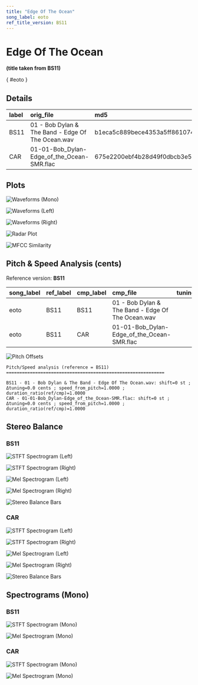 ```yaml
---
title: "Edge Of The Ocean"
song_label: eoto
ref_title_version: BS11
---
```


# Edge Of The Ocean

**(title taken from BS11)**

[](){ #eoto }

## Details

| label   | orig_file                                         | md5                              |   disc |   track |   duration_sec | duration_fmt   |   loudness |   loudness_left |   loudness_right |   loudness_balance |      rms |   rms_left |   rms_right |   rms_balance |   lr_corr |   spectral_centroid |
|:--------|:--------------------------------------------------|:---------------------------------|-------:|--------:|---------------:|:---------------|-----------:|----------------:|-----------------:|-------------------:|---------:|-----------:|------------:|--------------:|----------:|--------------------:|
| BS11    | 01 - Bob Dylan & The Band - Edge Of The Ocean.wav | b1eca5c889bece4353a5ff8610740013 |      1 |       1 |        140.827 | 02:20:827      |   -17.1802 |        -17.7741 |         -16.1488 |           -1.62535 | 0.128836 |   0.124416 |    0.140734 |    -0.0163171 |  0.885445 |             2457.7  |
| CAR     | 01-01-Bob_Dylan-Edge_of_the_Ocean-SMR.flac        | 675e2200ebf4b28d49f0dbcb3e54eb99 |      1 |       1 |        140.83  | 02:20:830      |   -17.1774 |        -17.7713 |         -16.143  |           -1.62823 | 0.128824 |   0.124405 |    0.140722 |    -0.0163167 |  0.885445 |             2321.66 |

## Plots
![Waveforms (Mono)](eoto-waveforms_Mono.png)

![Waveforms (Left)](eoto-waveforms_L.png)

![Waveforms (Right)](eoto-waveforms_R.png)

![Radar Plot](eoto-radar_plot.png)

![MFCC Similarity](eoto-similarity_matrix.png)

## Pitch & Speed Analysis (cents)

Reference version: **BS11**

| song_label   | ref_label   | cmp_label   | cmp_file                                          |   tuning_cents_cmp |   tuning_cents_ref |   delta_tuning_cents |   semitone_shift_vs_ref |   chroma_similarity |   speed_factor_from_pitch |   duration_ratio_ref_over_cmp |
|:-------------|:------------|:------------|:--------------------------------------------------|-------------------:|-------------------:|---------------------:|------------------------:|--------------------:|--------------------------:|------------------------------:|
| eoto         | BS11        | BS11        | 01 - Bob Dylan & The Band - Edge Of The Ocean.wav |                -36 |                -36 |                    0 |                       0 |             1       |                         1 |                      1        |
| eoto         | BS11        | CAR         | 01-01-Bob_Dylan-Edge_of_the_Ocean-SMR.flac        |                -36 |                -36 |                    0 |                       0 |             0.99998 |                         1 |                      0.999979 |

![Pitch Offsets](eoto-pitch_offsets.png)

````text
Pitch/Speed analysis (reference = BS11)
============================================================

BS11 - 01 - Bob Dylan & The Band - Edge Of The Ocean.wav: shift=0 st ; Δtuning=0.0 cents ; speed_from_pitch=1.0000 ; duration_ratio(ref/cmp)=1.0000
CAR - 01-01-Bob_Dylan-Edge_of_the_Ocean-SMR.flac: shift=0 st ; Δtuning=0.0 cents ; speed_from_pitch=1.0000 ; duration_ratio(ref/cmp)=1.0000

````

## Stereo Balance

### BS11

![STFT Spectrogram (Left)](eoto-BS11_spectrogram_L.png)

![STFT Spectrogram (Right)](eoto-BS11_spectrogram_R.png)

![Mel Spectrogram (Left)](eoto-BS11_melspec_L.png)

![Mel Spectrogram (Right)](eoto-BS11_melspec_R.png)

![Stereo Balance Bars](eoto-BS11_balance.png)

### CAR

![STFT Spectrogram (Left)](eoto-CAR_spectrogram_L.png)

![STFT Spectrogram (Right)](eoto-CAR_spectrogram_R.png)

![Mel Spectrogram (Left)](eoto-CAR_melspec_L.png)

![Mel Spectrogram (Right)](eoto-CAR_melspec_R.png)

![Stereo Balance Bars](eoto-CAR_balance.png)

## Spectrograms (Mono)

### BS11

![STFT Spectrogram (Mono)](eoto-BS11_spectrogram_Mono.png)

![Mel Spectrogram (Mono)](eoto-BS11_melspec_Mono.png)

### CAR

![STFT Spectrogram (Mono)](eoto-CAR_spectrogram_Mono.png)

![Mel Spectrogram (Mono)](eoto-CAR_melspec_Mono.png)

